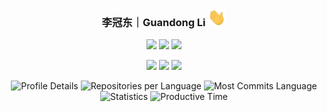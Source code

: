   <h3 align="center">李冠东｜Guandong Li <img src="./resources/Hi.gif" width="29px"> </h3>
</p>

<p align="center">
<a href="https://github.com/leeguandong"><img src="https://visitor-badge.laobi.icu/badge?page_id=https://github.com/leeguandong" align="bottom"/></a>
<a href="https://github.com/leeguandong"><img src="https://img.shields.io/badge/dynamic/json?url=https%3A%2F%2Fapi.swo.moe%2Fstats%2Fgithub%2Fleeguandong&query=count&color=181717&label=GitHub&labelColor=282c34&logo=github&suffix=+follows&cacheSeconds=3600" align="bottom"/></a>
<a href="https://blog.csdn.net/u014297502"><img src="https://img.shields.io/badge/CSDN-9200%20%E5%85%B3%E6%B3%A8-red" align="bottom"/></a>
</p>

<p align="center">
  <a href="https://scholar.google.com/citations?user=SSaBaioAAAAJ"><img src="https://img.shields.io/badge/Google%20Scholar-4285F4.svg?style=for-the-badge&logo=Google-Scholar&logoColor=white" align="bottom"/></a>
  <a  href="https://www.zhihu.com/people/li-xin-52-81"><img src="https://img.shields.io/badge/Zhihu-0084FF.svg?style=for-the-badge&logo=Zhihu&logoColor=white" align="bottom"/></a>
   <a  href="https://www.kaggle.com/leeguandon"><img src="https://img.shields.io/badge/Kaggle-20BEFF.svg?style=for-the-badge&logo=Kaggle&logoColor=white" align="bottom"/></a>
</p>



<p align = "center">  

<img src="https://github-profile-summary-cards.vercel.app/api/cards/profile-details?username=leeguandong&theme=nord_bright" alt="Profile Details">
<img src="https://github-profile-summary-cards.vercel.app/api/cards/repos-per-language?username=leeguandong&theme=nord_bright" alt="Repositories per Language">
<img src="https://github-profile-summary-cards.vercel.app/api/cards/most-commit-language?username=leeguandong&theme=nord_bright" alt="Most Commits Language">
<img src="https://github-profile-summary-cards.vercel.app/api/cards/stats?username=leeguandong&theme=nord_bright" alt="Statistics">
<img src="https://github-profile-summary-cards.vercel.app/api/cards/productive-time?username=leeguandong&theme=nord_bright&utcOffset=8" alt="Productive Time">
</p>





